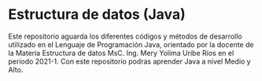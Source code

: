 # Estructura de datos (Java)
Este repositorio aguarda los diferentes códigos y métodos de desarrollo utilizado en el Lenguaje de Programación Java, orientado por la docente de la Materia Estructura de datos MsC. Ing. Mery Yolima Uribe Ríos en el periodo 2021-1.
Con este repositorio podras aprender Java a nivel Medio y Alto.
